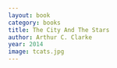 ```yaml
---
layout: book
category: books
title: The City And The Stars
author: Arthur C. Clarke
year: 2014
image: tcats.jpg
---
```

